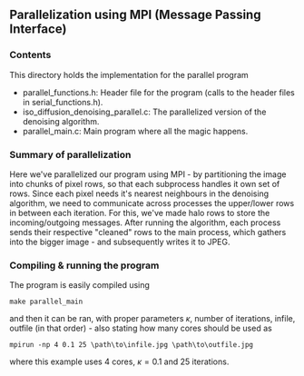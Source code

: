 ## Parallelization using MPI (Message Passing Interface)

### Contents
This directory holds the implementation for the parallel program
- parallel_functions.h: Header file for the program (calls to the header files in serial_functions.h).
- iso_diffusion_denoising_parallel.c: The parallelized version of the denoising algorithm.
- parallel_main.c: Main program where all the magic happens.

### Summary of parallelization
Here we've parallelized our program using MPI - by partitioning the image into chunks of pixel rows, so that each subprocess handles it own set of rows. 
Since each pixel needs it's nearest neighbours in the denoising algorithm, we need to communicate across processes the upper/lower rows in between each iteration. For this, we've made halo rows to store the incoming/outgoing messages. After running the algorithm, each process sends their respective "cleaned" rows to the main process, which gathers into the bigger image - and subsequently writes it to JPEG.

### Compiling & running the program
The program is easily compiled using 
```console
make parallel_main
```
and then it can be ran, with proper parameters $\kappa$, number of iterations, infile, outfile (in that order) - also stating how many cores should be used as
```console
mpirun -np 4 0.1 25 \path\to\infile.jpg \path\to\outfile.jpg
```
where this example uses 4 cores, $\kappa=0.1$ and 25 iterations. 